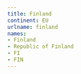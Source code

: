 ```yaml
---
title: Finland
continent: EU
urlname: finland
names:
- Finland
- Republic of Finland
- FI
- FIN
---
```


